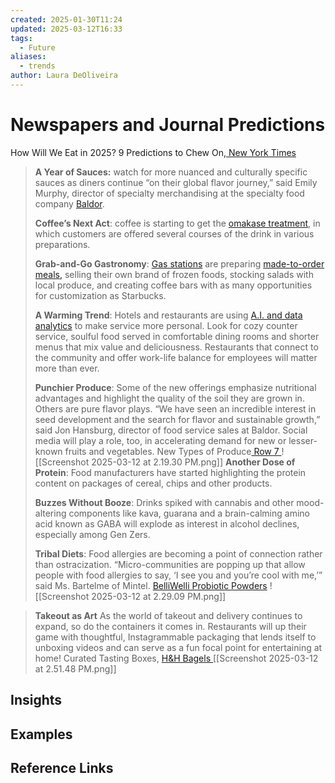 ```yaml
---
created: 2025-01-30T11:24
updated: 2025-03-12T16:33
tags:
  - Future
aliases:
  - trends
author: Laura DeOliveira
---
```

# Newspapers and Journal Predictions 

How Will We Eat in 2025? 9 Predictions to Chew On,[ New York Times ](https://www.nytimes.com/2024/12/31/dining/food-eating-predictions-2025.html?searchResultPosition=1)
> **A Year of Sauces:** watch for more nuanced and culturally specific sauces as diners continue “on their global flavor journey,” said Emily Murphy, director of specialty merchandising at the specialty food company [Baldor](https://www.baldorfood.com/).
> 
> **Coffee’s Next Act**: coffee is starting to get the [omakase treatment](https://www.baristamagazine.com/embrace-the-zen-of-coffee-at-the-omakase-experience-at-cokuun/), in which customers are offered several courses of the drink in various preparations.
> 
> **Grab-and-Go Gastronomy**: [Gas stations](https://retailwire.com/discussion/convenience-stores-fast-food/) are preparing [made-to-order meals,](https://eatingwitherica.com/2017/10/racetracs-new-digs/) selling their own brand of frozen foods, stocking salads with local produce, and creating coffee bars with as many opportunities for customization as Starbucks.
> 
> **A Warming Trend**: Hotels and restaurants are using [A.I. and data analytics](https://www.hospitalitynet.org/news/4125209.html#:~:text=Final%20Thoughts,thrives%20in%202025%20and%20beyond.) to make service more personal. Look for cozy counter service, soulful food served in comfortable dining rooms and shorter menus that mix value and deliciousness. Restaurants that connect to the community and offer work-life balance for employees will matter more than ever.
> 
> **Punchier Produce**: Some of the new offerings emphasize nutritional advantages and highlight the quality of the soil they are grown in. Others are pure flavor plays. “We have seen an incredible interest in seed development and the search for flavor and sustainable growth,” said Jon Hansburg, director of food service sales at Baldor. Social media will play a role, too, in accelerating demand for new or lesser-known fruits and vegetables.
> 	New Types of Produce[ Row 7  ](https://www.row7seeds.com/collections/vegetables)![[Screenshot 2025-03-12 at 2.19.30 PM.png]]
> **Another Dose of Protein**: Food manufacturers have started highlighting the protein content on packages of cereal, chips and other products.
> 
> **Buzzes Without Booze**: Drinks spiked with cannabis and other mood-altering components like kava, guarana and a brain-calming amino acid known as GABA will explode as interest in alcohol declines, especially among Gen Zers.
> 
> **Tribal Diets**: Food allergies are becoming a point of connection rather than ostracization. “Micro-communities are popping up that allow people with food allergies to say, ‘I see you and you’re cool with me,’” said Ms. Bartelme of Mintel.
> 	[BelliWelli Probiotic Powders](https://belliwelli.com/?srsltid=AfmBOoqbrqKi_C5C0CZqzdljcZTeCn_31SxCCLSn5ahoXtBKdTrP_yH1) ![[Screenshot 2025-03-12 at 2.29.09 PM.png]]

> **Takeout as Art** 
> As the world of takeout and delivery continues to expand, so do the containers it comes in. Restaurants will up their game with thoughtful, Instagrammable packaging that lends itself to unboxing videos and can serve as a fun focal point for entertaining at home!
> 		Curated Tasting Boxes, [H&H Bagels ](https://www.instagram.com/p/C_3EMs9uT82/)[[Screenshot 2025-03-12 at 2.51.48 PM.png]]
>
## Insights

## Examples

## Reference Links
